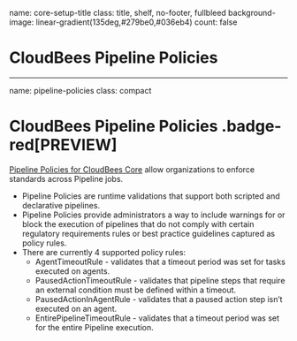 name: core-setup-title
class: title, shelf, no-footer, fullbleed
background-image: linear-gradient(135deg,#279be0,#036eb4)
count: false

# CloudBees Pipeline Policies

---
name: pipeline-policies
class: compact

# CloudBees Pipeline Policies .badge-red[PREVIEW]

[Pipeline Policies for CloudBees Core](https://docs.cloudbees.com/docs/admin-resources/latest/pipelines-user-guide/pipeline-policies) allow organizations to enforce standards across Pipeline jobs.

* Pipeline Policies are runtime validations that support both scripted and declarative pipelines.
* Pipeline Policies provide administrators a way to include warnings for or block the execution of pipelines that do not comply with certain regulatory requirements rules or best practice guidelines captured as policy rules.
* There are currently 4 supported policy rules:
  * AgentTimeoutRule - validates that a timeout period was set for tasks executed on agents.
  * PausedActionTimeoutRule - validates that pipeline steps that require an external condition must be defined within a timeout.
  * PausedActionInAgentRule - validates that a paused action step isn’t executed on an agent.
  * EntirePipelineTimeoutRule - validates that a timeout period was set for the entire Pipeline execution.
